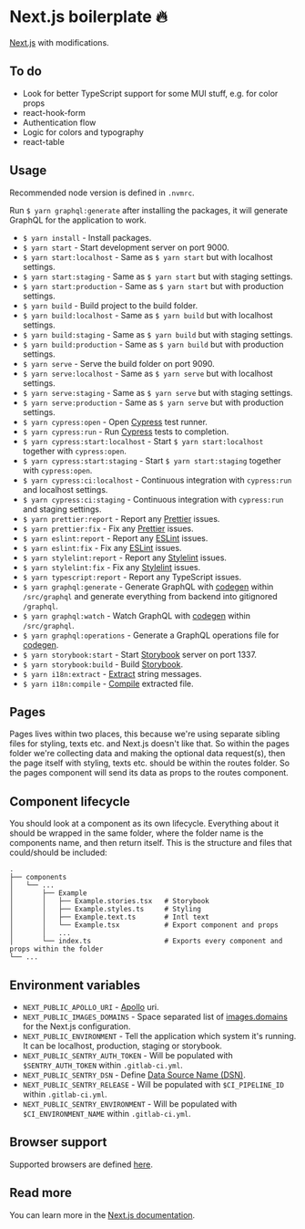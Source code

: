# Next.js boilerplate :fire:

[Next.js](https://nextjs.org/) with modifications.

## To do

- Look for better TypeScript support for some MUI stuff, e.g. for color props
- react-hook-form
- Authentication flow
- Logic for colors and typography
- react-table

## Usage

Recommended node version is defined in `.nvmrc`.

Run `$ yarn graphql:generate` after installing the packages, it will generate GraphQL for the application to work.

- `$ yarn install` - Install packages.
- `$ yarn start` - Start development server on port 9000.
- `$ yarn start:localhost` - Same as `$ yarn start` but with localhost settings.
- `$ yarn start:staging` - Same as `$ yarn start` but with staging settings.
- `$ yarn start:production` - Same as `$ yarn start` but with production settings.
- `$ yarn build` - Build project to the build folder.
- `$ yarn build:localhost` - Same as `$ yarn build` but with localhost settings.
- `$ yarn build:staging` - Same as `$ yarn build` but with staging settings.
- `$ yarn build:production` - Same as `$ yarn build` but with production settings.
- `$ yarn serve` - Serve the build folder on port 9090.
- `$ yarn serve:localhost` - Same as `$ yarn serve` but with localhost settings.
- `$ yarn serve:staging` - Same as `$ yarn serve` but with staging settings.
- `$ yarn serve:production` - Same as `$ yarn serve` but with production settings.
- `$ yarn cypress:open` - Open [Cypress](https://www.cypress.io/) test runner.
- `$ yarn cypress:run` - Run [Cypress](https://www.cypress.io/) tests to completion.
- `$ yarn cypress:start:localhost` - Start `$ yarn start:localhost` together with `cypress:open`.
- `$ yarn cypress:start:staging` - Start `$ yarn start:staging` together with `cypress:open`.
- `$ yarn cypress:ci:localhost` - Continuous integration with `cypress:run` and localhost settings.
- `$ yarn cypress:ci:staging` - Continuous integration with `cypress:run` and staging settings.
- `$ yarn prettier:report` - Report any [Prettier](https://prettier.io/) issues.
- `$ yarn prettier:fix` - Fix any [Prettier](https://prettier.io/) issues.
- `$ yarn eslint:report` - Report any [ESLint](https://eslint.org/) issues.
- `$ yarn eslint:fix` - Fix any [ESLint](https://eslint.org/) issues.
- `$ yarn stylelint:report` - Report any [Stylelint](https://stylelint.io/) issues.
- `$ yarn stylelint:fix` - Fix any [Stylelint](https://stylelint.io/) issues.
- `$ yarn typescript:report` - Report any TypeScript issues.
- `$ yarn graphql:generate` - Generate GraphQL with [codegen](https://graphql-code-generator.com/) within `/src/graphql` and generate everything from backend into gitignored `/graphql`.
- `$ yarn graphql:watch` - Watch GraphQL with [codegen](https://graphql-code-generator.com/) within `/src/graphql`.
- `$ yarn graphql:operations` - Generate a GraphQL operations file for [codegen](https://graphql-code-generator.com/).
- `$ yarn storybook:start` - Start [Storybook](https://storybook.js.org/) server on port 1337.
- `$ yarn storybook:build` - Build [Storybook](https://storybook.js.org/).
- `$ yarn i18n:extract` - [Extract](https://formatjs.io/docs/tooling/cli#extraction) string messages.
- `$ yarn i18n:compile` - [Compile](https://formatjs.io/docs/tooling/cli#compilation) extracted file.

## Pages

Pages lives within two places, this because we're using separate sibling files for styling, texts etc. and Next.js doesn't like that. So within the pages folder we're collecting data and making the optional data request(s), then the page itself with styling, texts etc. should be within the routes folder. So the pages component will send its data as props to the routes component.

## Component lifecycle

You should look at a component as its own lifecycle. Everything about it should be wrapped in the same folder, where the folder name is the components name, and then return itself. This is the structure and files that could/should be included:

```
.
├── components
│   └── ...
│       ├── Example
│       │   ├── Example.stories.tsx   # Storybook
│       │   ├── Example.styles.ts     # Styling
│       │   ├── Example.text.ts       # Intl text
│       │   └── Example.tsx           # Export component and props
│       │   ...
│       └── index.ts                  # Exports every component and props within the folder
└── ...
```

## Environment variables

- `NEXT_PUBLIC_APOLLO_URI` - [Apollo](https://www.apollographql.com/) uri.
- `NEXT_PUBLIC_IMAGES_DOMAINS` - Space separated list of [images.domains](https://nextjs.org/docs/basic-features/image-optimization#domains) for the Next.js configuration.
- `NEXT_PUBLIC_ENVIRONMENT` - Tell the application which system it's running. It can be localhost, production, staging or storybook.
- `NEXT_PUBLIC_SENTRY_AUTH_TOKEN` - Will be populated with `$SENTRY_AUTH_TOKEN` within `.gitlab-ci.yml`.
- `NEXT_PUBLIC_SENTRY_DSN` - Define [Data Source Name (DSN)](https://docs.sentry.io/product/sentry-basics/dsn-explainer/).
- `NEXT_PUBLIC_SENTRY_RELEASE` - Will be populated with `$CI_PIPELINE_ID` within `.gitlab-ci.yml`.
- `NEXT_PUBLIC_SENTRY_ENVIRONMENT` - Will be populated with `$CI_ENVIRONMENT_NAME` within `.gitlab-ci.yml`.

## Browser support

Supported browsers are defined [here](https://nextjs.org/docs/basic-features/supported-browsers-features/).

## Read more

You can learn more in the [Next.js documentation](https://nextjs.org/docs/).
